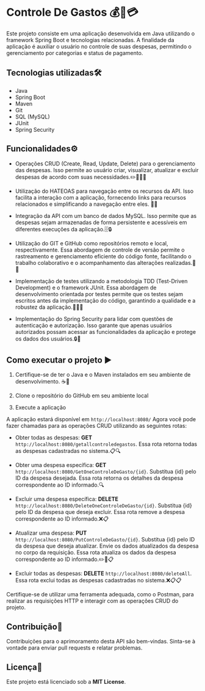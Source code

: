 # Controle De Gastos 💰💼💳

Este projeto consiste em uma aplicação desenvolvida em Java utilizando o framework Spring Boot e tecnologias relacionadas. A finalidade da aplicação é auxiliar o usuário no controle de suas despesas, permitindo o gerenciamento por categorias e status de pagamento. 

## Tecnologias utilizadas🛠️

- Java
- Spring Boot
- Maven
- Git
- SQL (MySQL)
- JUnit
- Spring Security

## Funcionalidades⚙️

- Operações CRUD (Create, Read, Update, Delete) para o gerenciamento das despesas. Isso permite ao usuário criar, visualizar, atualizar e excluir despesas de acordo com suas necessidades.✏️👀🔄❌

- Utilização do HATEOAS para navegação entre os recursos da API. Isso facilita a interação com a aplicação, fornecendo links para recursos relacionados e simplificando a navegação entre eles. 🔗🌐

- Integração da API com um banco de dados MySQL. Isso permite que as despesas sejam armazenadas de forma persistente e acessíveis em diferentes execuções da aplicação.🗄️🔒

- Utilização do GIT e GitHub como repositórios remoto e local, respectivamente. Essa abordagem de controle de versão permite o rastreamento e gerenciamento eficiente do código fonte, facilitando o trabalho colaborativo e o acompanhamento das alterações realizadas.📁🐙

- Implementação de testes utilizando a metodologia TDD (Test-Driven Development) e o framework JUnit. Essa abordagem de desenvolvimento orientada por testes permite que os testes sejam escritos antes da implementação do código, garantindo a qualidade e a robustez da aplicação.🧪✅🔧

- Implementação do Spring Security para lidar com questões de autenticação e autorização. Isso garante que apenas usuários autorizados possam acessar as funcionalidades da aplicação e protege os dados dos usuários.🔒🔑

## Como executar o projeto ▶️

1. Certifique-se de ter o Java e o Maven instalados em seu ambiente de desenvolvimento. ☕🧪

2. Clone o repositório do GitHub em seu ambiente local

3. Execute a aplicação

A aplicação estará disponível em ``http://localhost:8080/`` Agora você pode fazer chamadas para as operações CRUD utilizando as seguintes rotas:

- Obter todas as despesas:
**GET** ```http://localhost:8080/getallcontroledegastos```.
Essa rota retorna todas as despesas cadastradas no sistema.📋🔍

- Obter uma despesa específica:
**GET** ```http://localhost:8080/GetOneControleDeGasto/{id}```.
Substitua {id} pelo ID da despesa desejada. Essa rota retorna os detalhes da despesa correspondente ao ID informado.🔍

- Excluir uma despesa específica:
**DELETE** ```http://localhost:8080/DeleteOneControleDeGasto/{id}```.
Substitua {id} pelo ID da despesa que deseja excluir. Essa rota remove a despesa correspondente ao ID informado.❌📋 

- Atualizar uma despesa:
**PUT** ```http://localhost:8080/PutControleDeGasto/{id}```.
Substitua {id} pelo ID da despesa que deseja atualizar. Envie os dados atualizados da despesa no corpo da requisição. Essa rota atualiza os dados da despesa correspondente ao ID informado.✏️🔄📋 

- Excluir todas as despesas:
**DELETE** ```http://localhost:8080/deleteAll```.
Essa rota exclui todas as despesas cadastradas no sistema.❌📋📋

Certifique-se de utilizar uma ferramenta adequada, como o Postman, para realizar as requisições HTTP e interagir com as operações CRUD do projeto.

## Contribuição👥
Contribuições para o aprimoramento desta API são bem-vindas. Sinta-se à vontade para enviar pull requests e relatar problemas.

## Licença📄
Este projeto está licenciado sob a **MIT License**.
